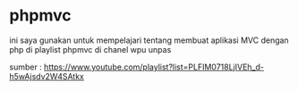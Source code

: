 # phpmvc

ini saya gunakan untuk mempelajari tentang membuat aplikasi MVC dengan php di playlist phpmvc di chanel wpu unpas

sumber : https://www.youtube.com/playlist?list=PLFIM0718LjIVEh_d-h5wAjsdv2W4SAtkx


